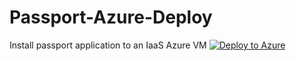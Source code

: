 # Passport-Azure-Deploy
Install passport application to an IaaS Azure VM
[![Deploy to Azure](http://azuredeploy.net/deploybutton.png)](https://portal.azure.com/#create/Microsoft.Template/uri/https://raw.githubusercontent.com/krisrad/Passport-Azure-Deploy/master/passportAzureDeployTemplate.json)
